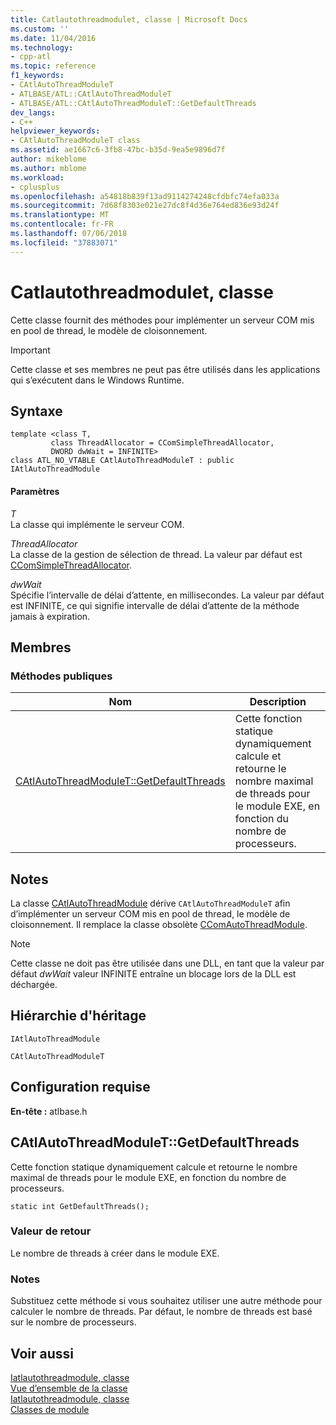 ```yaml
---
title: Catlautothreadmodulet, classe | Microsoft Docs
ms.custom: ''
ms.date: 11/04/2016
ms.technology:
- cpp-atl
ms.topic: reference
f1_keywords:
- CAtlAutoThreadModuleT
- ATLBASE/ATL::CAtlAutoThreadModuleT
- ATLBASE/ATL::CAtlAutoThreadModuleT::GetDefaultThreads
dev_langs:
- C++
helpviewer_keywords:
- CAtlAutoThreadModuleT class
ms.assetid: ae1667c6-3fb8-47bc-b35d-9ea5e9896d7f
author: mikeblome
ms.author: mblome
ms.workload:
- cplusplus
ms.openlocfilehash: a54818b839f13ad9114274248cfdbfc74efa033a
ms.sourcegitcommit: 7d68f8303e021e27dc8f4d36e764ed836e93d24f
ms.translationtype: MT
ms.contentlocale: fr-FR
ms.lasthandoff: 07/06/2018
ms.locfileid: "37883071"
---
```

# <a name="catlautothreadmodulet-class"></a>Catlautothreadmodulet, classe
Cette classe fournit des méthodes pour implémenter un serveur COM mis en pool de thread, le modèle de cloisonnement.  
  
> [!IMPORTANT]
>  Cette classe et ses membres ne peut pas être utilisés dans les applications qui s’exécutent dans le Windows Runtime.  
  
## <a name="syntax"></a>Syntaxe  
  
```
template <class T, 
         class ThreadAllocator = CComSimpleThreadAllocator,
         DWORD dwWait = INFINITE>  
class ATL_NO_VTABLE CAtlAutoThreadModuleT : public IAtlAutoThreadModule
```  
  
#### <a name="parameters"></a>Paramètres  
 *T*  
 La classe qui implémente le serveur COM.  
  
 *ThreadAllocator*  
 La classe de la gestion de sélection de thread. La valeur par défaut est [CComSimpleThreadAllocator](../../atl/reference/ccomsimplethreadallocator-class.md).  
  
 *dwWait*  
 Spécifie l’intervalle de délai d’attente, en millisecondes. La valeur par défaut est INFINITE, ce qui signifie intervalle de délai d’attente de la méthode jamais à expiration.  
  
## <a name="members"></a>Membres  
  
### <a name="public-methods"></a>M&#233;thodes publiques  
  
|Nom|Description|  
|----------|-----------------|  
|[CAtlAutoThreadModuleT::GetDefaultThreads](#getdefaultthreads)|Cette fonction statique dynamiquement calcule et retourne le nombre maximal de threads pour le module EXE, en fonction du nombre de processeurs.|  
  
## <a name="remarks"></a>Notes  
 La classe [CAtlAutoThreadModule](../../atl/reference/catlautothreadmodule-class.md) dérive `CAtlAutoThreadModuleT` afin d’implémenter un serveur COM mis en pool de thread, le modèle de cloisonnement. Il remplace la classe obsolète [CComAutoThreadModule](../../atl/reference/ccomautothreadmodule-class.md).  
  
> [!NOTE]
>  Cette classe ne doit pas être utilisée dans une DLL, en tant que la valeur par défaut *dwWait* valeur INFINITE entraîne un blocage lors de la DLL est déchargée.  
  
## <a name="inheritance-hierarchy"></a>Hiérarchie d'héritage  
 `IAtlAutoThreadModule`  
  
 `CAtlAutoThreadModuleT`  
  
## <a name="requirements"></a>Configuration requise  
 **En-tête :** atlbase.h  
  
##  <a name="getdefaultthreads"></a>  CAtlAutoThreadModuleT::GetDefaultThreads  
 Cette fonction statique dynamiquement calcule et retourne le nombre maximal de threads pour le module EXE, en fonction du nombre de processeurs.  
  
```
static int GetDefaultThreads();
```  
  
### <a name="return-value"></a>Valeur de retour  
 Le nombre de threads à créer dans le module EXE.  
  
### <a name="remarks"></a>Notes  
 Substituez cette méthode si vous souhaitez utiliser une autre méthode pour calculer le nombre de threads. Par défaut, le nombre de threads est basé sur le nombre de processeurs.  
  
## <a name="see-also"></a>Voir aussi  
 [Iatlautothreadmodule, classe](../../atl/reference/iatlautothreadmodule-class.md)   
 [Vue d’ensemble de la classe](../../atl/atl-class-overview.md)   
 [Iatlautothreadmodule, classe](../../atl/reference/iatlautothreadmodule-class.md)   
 [Classes de module](../../atl/atl-module-classes.md)
